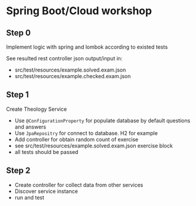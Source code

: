 # Spring Boot/Cloud workshop

## Step 0

Implement logic with spring and lombok according to existed tests

See resulted rest controller json output/input in:

* src/test/resources/example.solved.exam.json
* src/test/resources/example.checked.exam.json

## Step 1

Create Theology Service

* Use `@ConfigurationProperty` for populate database by default questions and answers
* Use `JpaRepositry` for connect to database. H2 for example
* Add controller for obtain random count of exercise
* see src/test/resources/example.solved.exam.json exercise block
* all tests should be passed

## Step 2

* Create controller for collect data from other services
* Discover service instance
* run and test
